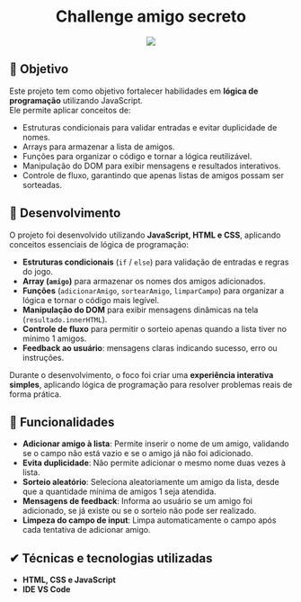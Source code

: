 <h1 align="center">Challenge amigo secreto</h1>
<p align="center">
  <img loading="lazy" src="http://img.shields.io/static/v1?label=STATUS&message=FINALIZADO&color=red&style=for-the-badge"/>
</p>

## 📎 Objetivo
Este projeto tem como objetivo fortalecer habilidades em **lógica de programação** utilizando JavaScript.  
Ele permite aplicar conceitos de:

- Estruturas condicionais para validar entradas e evitar duplicidade de nomes.
- Arrays para armazenar a lista de amigos.
- Funções para organizar o código e tornar a lógica reutilizável.
- Manipulação do DOM para exibir mensagens e resultados interativos.
- Controle de fluxo, garantindo que apenas listas de amigos possam ser sorteadas.

## 📝 Desenvolvimento
O projeto foi desenvolvido utilizando **JavaScript, HTML e CSS**, aplicando conceitos essenciais de lógica de programação:

- **Estruturas condicionais** (`if` / `else`) para validação de entradas e regras do jogo.
- **Array (`amigo`)** para armazenar os nomes dos amigos adicionados.
- **Funções** (`adicionarAmigo`, `sortearAmigo`, `limparCampo`) para organizar a lógica e tornar o código mais legível.
- **Manipulação do DOM** para exibir mensagens dinâmicas na tela (`resultado.innerHTML`).
- **Controle de fluxo** para permitir o sorteio apenas quando a lista tiver no mínimo 1 amigos.
- **Feedback ao usuário**: mensagens claras indicando sucesso, erro ou instruções.

Durante o desenvolvimento, o foco foi criar uma **experiência interativa simples**, aplicando lógica de programação para resolver problemas reais de forma prática.
## :hammer: Funcionalidades
- **Adicionar amigo à lista**: Permite inserir o nome de um amigo, validando se o campo não está vazio e se o amigo já não foi adicionado.
- **Evita duplicidade**: Não permite adicionar o mesmo nome duas vezes à lista.
- **Sorteio aleatório**: Seleciona aleatoriamente um amigo da lista, desde que a quantidade mínima de amigos 1 seja atendida.
- **Mensagens de feedback**: Informa ao usuário se um amigo foi adicionado, se já existe ou se o sorteio não pode ser realizado.
- **Limpeza do campo de input**: Limpa automaticamente o campo após cada tentativa de adicionar amigo.

## ✔ Técnicas e tecnologias utilizadas
- **HTML, CSS e JavaScript**
- **IDE VS Code**
